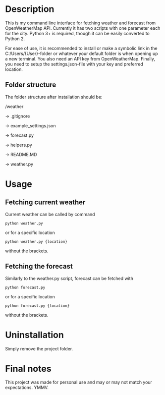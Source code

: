 # Description

This is my command line interface for fetching weather and forecast from OpenWeatherMap API. Currently it has two scripts with one parameter each for the city. Python 3+ is required, though it can be easily converted to Python 2.

For ease of use, it is recommended to install or make a symbolic link in the C:/Users/{User}-folder or whatever your default folder is when opening up a new terminal. You also need an API key from OpenWeatherMap. Finally, you need to setup the settings.json-file with your key and preferred location.

## Folder structure

The folder structure after installation should be:

/weather

-> .gitignore

-> example_settings.json

-> forecast.py

-> helpers.py

-> README.MD

-> weather.py

# Usage

## Fetching current weather

Current weather can be called by command

```
python weather.py
```

or for a specific location

```
python weather.py {location}
```

without the brackets.

## Fetching the forecast

Similarly to the weather.py script, forecast can be fetched with

```
python forecast.py
```

or for a specific location

```
python forecast.py {location}
```

without the brackets.

# Uninstallation

Simply remove the project folder.

# Final notes

This project was made for personal use and may or may not match your expectations. YMMV.
